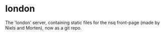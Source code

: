 london
======

The 'london' server, containing static files for the nsq front-page (made by Niels and Morten), now as a git repo.
